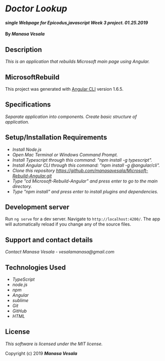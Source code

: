 # _Doctor Lookup_

#### _single Webpage for Epicodus,javascript Week 3 project. 01.25.2019_

#### By _**Manasa Vesala**_

## Description

_This is an application that rebuilds Microsoft main page using Angular._

## MicrosoftRebuild

This project was generated with [Angular CLI](https://github.com/angular/angular-cli) version 1.6.5.

## Specifications
_Separate application into components._
_Create basic structure of application._

## Setup/Installation Requirements

* _Install Node.js_
* _Open Mac Terminal or Windows Command Prompt._
* _Install Typescript through this command: "npm install -g typescript"._
* _Install Angular CLI through this command: "npm install -g @angular/cli"._
* _Clone this repository https://github.com/manasavesala/Microsoft-Rebuild-Angular.git_
* _Type "cd Microsoft-Rebuild-Angular" and press enter to go to the main directory._
* _Type "npm install" and press enter to install plugins and dependencies._

## Development server

Run `ng serve` for a dev server. Navigate to `http://localhost:4200/`. The app will automatically reload if you change any of the source files.

## Support and contact details

_Contact Manasa Vesala - vesalamanasa@gmail.com_


## Technologies Used

* _TypeScript_
* _node.js_
* _npm_
* _Angular_
* _sublime_
* _Git_
* _GitHub_
* _HTML_

## License

*This software is licensed under the MIT license.*

Copyright (c) 2019 **_Manasa Vesala_**